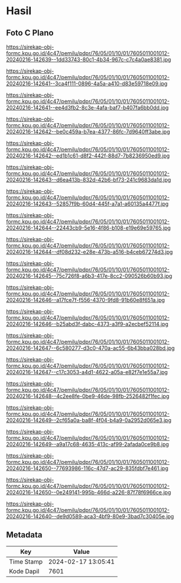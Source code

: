 # Hasil

## Foto C Plano

https://sirekap-obj-formc.kpu.go.id/4c47/pemilu/pdpr/76/05/01/10/01/7605011001012-20240216-142639--1dd33743-80c1-4b34-967c-c7c4a0ae8381.jpg

https://sirekap-obj-formc.kpu.go.id/4c47/pemilu/pdpr/76/05/01/10/01/7605011001012-20240216-142641--3ca4f111-0896-4a5a-a410-d83e59718e09.jpg

https://sirekap-obj-formc.kpu.go.id/4c47/pemilu/pdpr/76/05/01/10/01/7605011001012-20240216-142641--ee4d3fb2-8c3e-4afa-baf7-b407fa6bb0dd.jpg

https://sirekap-obj-formc.kpu.go.id/4c47/pemilu/pdpr/76/05/01/10/01/7605011001012-20240216-142642--be0c459a-b7ea-4377-86fc-7d9640ff3abe.jpg

https://sirekap-obj-formc.kpu.go.id/4c47/pemilu/pdpr/76/05/01/10/01/7605011001012-20240216-142642--ed1b1c61-d8f2-442f-88d7-7b8236950ed9.jpg

https://sirekap-obj-formc.kpu.go.id/4c47/pemilu/pdpr/76/05/01/10/01/7605011001012-20240216-142643--d6ea413b-832d-42b6-bf73-241c9683da1d.jpg

https://sirekap-obj-formc.kpu.go.id/4c47/pemilu/pdpr/76/05/01/10/01/7605011001012-20240216-142643--52857f9b-60d4-445f-a7a1-a60135a4477f.jpg

https://sirekap-obj-formc.kpu.go.id/4c47/pemilu/pdpr/76/05/01/10/01/7605011001012-20240216-142644--22443cb9-5e16-4f86-b108-e19e69e59765.jpg

https://sirekap-obj-formc.kpu.go.id/4c47/pemilu/pdpr/76/05/01/10/01/7605011001012-20240216-142644--df08d232-e28e-473b-a516-b4ceb67274d3.jpg

https://sirekap-obj-formc.kpu.go.id/4c47/pemilu/pdpr/76/05/01/10/01/7605011001012-20240216-142645--75c726f8-a6b3-417e-8cc2-090526b60b93.jpg

https://sirekap-obj-formc.kpu.go.id/4c47/pemilu/pdpr/76/05/01/10/01/7605011001012-20240216-142646--a17fce7f-f556-4370-9fd8-91b60e8f651a.jpg

https://sirekap-obj-formc.kpu.go.id/4c47/pemilu/pdpr/76/05/01/10/01/7605011001012-20240216-142646--b25abd3f-dabc-4373-a3f9-a2ecbef52114.jpg

https://sirekap-obj-formc.kpu.go.id/4c47/pemilu/pdpr/76/05/01/10/01/7605011001012-20240216-142647--6c580277-d3c0-470a-ac55-6b43bba028bd.jpg

https://sirekap-obj-formc.kpu.go.id/4c47/pemilu/pdpr/76/05/01/10/01/7605011001012-20240216-142647--c17c3053-a4d1-4622-a05a-e82f7e1e55a7.jpg

https://sirekap-obj-formc.kpu.go.id/4c47/pemilu/pdpr/76/05/01/10/01/7605011001012-20240216-142648--4c2ee8fe-0be9-46de-98fb-2526482f1fec.jpg

https://sirekap-obj-formc.kpu.go.id/4c47/pemilu/pdpr/76/05/01/10/01/7605011001012-20240216-142649--2cf65a0a-ba8f-4f04-b4a9-0a2952d065e3.jpg

https://sirekap-obj-formc.kpu.go.id/4c47/pemilu/pdpr/76/05/01/10/01/7605011001012-20240216-142649--a9a17c68-4635-413c-af99-2afada0ce9b8.jpg

https://sirekap-obj-formc.kpu.go.id/4c47/pemilu/pdpr/76/05/01/10/01/7605011001012-20240216-142650--77693986-116c-47d7-ac29-835fdbf7e461.jpg

https://sirekap-obj-formc.kpu.go.id/4c47/pemilu/pdpr/76/05/01/10/01/7605011001012-20240216-142650--0e249141-995b-466d-a226-87f78f6966ce.jpg

https://sirekap-obj-formc.kpu.go.id/4c47/pemilu/pdpr/76/05/01/10/01/7605011001012-20240216-142640--de9d0589-aca3-4bf9-80e9-3bad7c30405e.jpg


## Metadata

| Key        | Value               |
| ---------- | ------------------- |
| Time Stamp | 2024-02-17 13:05:41 |
| Kode Dapil | 7601                |



